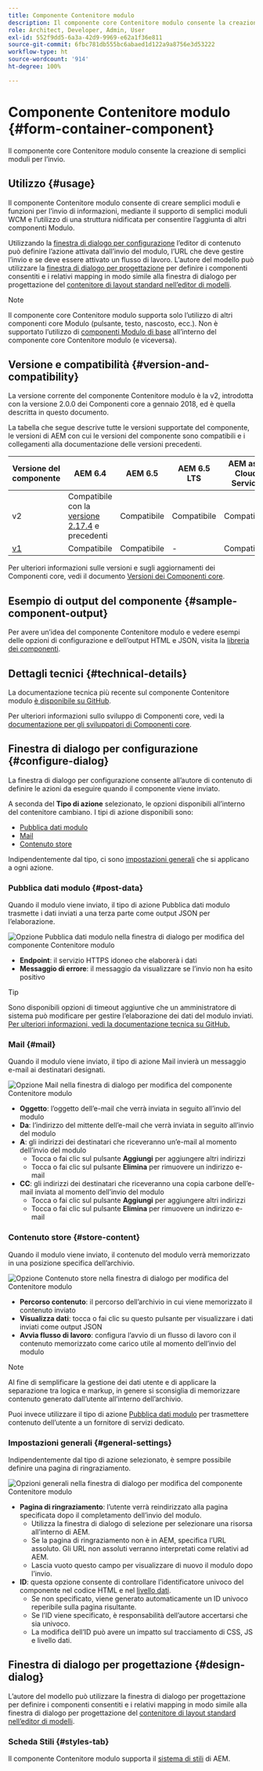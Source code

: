 ```yaml
---
title: Componente Contenitore modulo
description: Il componente core Contenitore modulo consente la creazione di semplici moduli per l’invio.
role: Architect, Developer, Admin, User
exl-id: 552f9dd5-6a3a-42d9-9969-e62a1f36e811
source-git-commit: 6fbc781db555bc6abaed1d122a9a8756e3d53222
workflow-type: ht
source-wordcount: '914'
ht-degree: 100%

---
```


# Componente Contenitore modulo {#form-container-component}

Il componente core Contenitore modulo consente la creazione di semplici moduli per l’invio.

## Utilizzo {#usage}

Il componente Contenitore modulo consente di creare semplici moduli e funzioni per l’invio di informazioni, mediante il supporto di semplici moduli WCM e l’utilizzo di una struttura nidificata per consentire l’aggiunta di altri componenti Modulo.

Utilizzando la [finestra di dialogo per configurazione](#configure-dialog) l’editor di contenuto può definire l’azione attivata dall’invio del modulo, l’URL che deve gestire l’invio e se deve essere attivato un flusso di lavoro. L’autore del modello può utilizzare la [finestra di dialogo per progettazione](#design-dialog) per definire i componenti consentiti e i relativi mapping in modo simile alla finestra di dialogo per progettazione del [contenitore di layout standard nell’editor di modelli](https://experienceleague.adobe.com/docs/experience-manager-cloud-service/sites/authoring/features/templates.html?lang=it).

>[!NOTE]
>
>Il componente core Contenitore modulo supporta solo l’utilizzo di altri componenti core Modulo (pulsante, testo, nascosto, ecc.). Non è supportato l’utilizzo di [componenti Modulo di base](https://experienceleague.adobe.com/docs/experience-manager-65/authoring/siteandpage/default-components-foundation.html?lang=it) all’interno del componente core Contenitore modulo (e viceversa).

## Versione e compatibilità {#version-and-compatibility}

La versione corrente del componente Contenitore modulo è la v2, introdotta con la versione 2.0.0 dei Componenti core a gennaio 2018, ed è quella descritta in questo documento.

La tabella che segue descrive tutte le versioni supportate del componente, le versioni di AEM con cui le versioni del componente sono compatibili e i collegamenti alla documentazione delle versioni precedenti.

| Versione del componente | AEM 6.4 | AEM 6.5 | AEM 6.5 LTS | AEM as a Cloud Service |
|--- |--- |--- |---|---|
| v2 | Compatibile con la <br>[versione 2.17.4](/help/versions.md) e precedenti | Compatibile | Compatibile | Compatibile |
| [v1](/help/components/v1/form-container-v1.md) | Compatibile | Compatibile | - | Compatibile |

Per ulteriori informazioni sulle versioni e sugli aggiornamenti dei Componenti core, vedi il documento [Versioni dei Componenti core](/help/versions.md).

## Esempio di output del componente {#sample-component-output}

Per avere un’idea del componente Contenitore modulo e vedere esempi delle opzioni di configurazione e dell’output HTML e JSON, visita la [libreria dei componenti](https://adobe.com/go/aem_cmp_library_form_container_it).

## Dettagli tecnici {#technical-details}

La documentazione tecnica più recente sul componente Contenitore modulo [è disponibile su GitHub](https://adobe.com/go/aem_cmp_tech_form_container_v2_it).

Per ulteriori informazioni sullo sviluppo di Componenti core, vedi la [documentazione per gli sviluppatori di Componenti core](/help/developing/overview.md).

## Finestra di dialogo per configurazione {#configure-dialog}

La finestra di dialogo per configurazione consente all’autore di contenuto di definire le azioni da eseguire quando il componente viene inviato.

A seconda del **Tipo di azione** selezionato, le opzioni disponibili all’interno del contenitore cambiano. I tipi di azione disponibili sono:

* [Pubblica dati modulo](#post-data)
* [Mail](#mail)
* [Contenuto store](#store-content)

Indipendentemente dal tipo, ci sono [impostazioni generali](#general-settings) che si applicano a ogni azione.

### Pubblica dati modulo {#post-data}

Quando il modulo viene inviato, il tipo di azione Pubblica dati modulo trasmette i dati inviati a una terza parte come output JSON per l’elaborazione.

![Opzione Pubblica dati modulo nella finestra di dialogo per modifica del componente Contenitore modulo](/help/assets/form-container-edit-post.png)

* **Endpoint**: il servizio HTTPS idoneo che elaborerà i dati
* **Messaggio di errore**: il messaggio da visualizzare se l’invio non ha esito positivo

>[!TIP]
>Sono disponibili opzioni di timeout aggiuntive che un amministratore di sistema può modificare per gestire l’elaborazione dei dati del modulo inviati. [Per ulteriori informazioni, vedi la documentazione tecnica su GitHub.](https://github.com/adobe/aem-core-wcm-components/tree/master/content/src/content/jcr_root/apps/core/wcm/components/form/actions/rpc)

### Mail {#mail}

Quando il modulo viene inviato, il tipo di azione Mail invierà un messaggio e-mail ai destinatari designati.

![Opzione Mail nella finestra di dialogo per modifica del componente Contenitore modulo](/help/assets/form-container-edit-mail.png)

* **Oggetto**: l’oggetto dell’e-mail che verrà inviata in seguito all’invio del modulo
* **Da**: l’indirizzo del mittente dell’e-mail che verrà inviata in seguito all’invio del modulo
* **A**: gli indirizzi dei destinatari che riceveranno un’e-mail al momento dell’invio del modulo
   * Tocca o fai clic sul pulsante **Aggiungi** per aggiungere altri indirizzi
   * Tocca o fai clic sul pulsante **Elimina** per rimuovere un indirizzo e-mail
* **CC**: gli indirizzi dei destinatari che riceveranno una copia carbone dell’e-mail inviata al momento dell’invio del modulo
   * Tocca o fai clic sul pulsante **Aggiungi** per aggiungere altri indirizzi
   * Tocca o fai clic sul pulsante **Elimina** per rimuovere un indirizzo e-mail

### Contenuto store {#store-content}

Quando il modulo viene inviato, il contenuto del modulo verrà memorizzato in una posizione specifica dell’archivio.

![Opzione Contenuto store nella finestra di dialogo per modifica del Contenitore modulo](/help/assets/form-container-edit-store.png)

* **Percorso contenuto**: il percorso dell’archivio in cui viene memorizzato il contenuto inviato
* **Visualizza dati**: tocca o fai clic su questo pulsante per visualizzare i dati inviati come output JSON
* **Avvia flusso di lavoro**: configura l’avvio di un flusso di lavoro con il contenuto memorizzato come carico utile al momento dell’invio del modulo

>[!NOTE]
>
>Al fine di semplificare la gestione dei dati utente e di applicare la separazione tra logica e markup, in genere si sconsiglia di memorizzare contenuto generato dall’utente all’interno dell’archivio.
>
>Puoi invece utilizzare il tipo di azione [Pubblica dati modulo](#post-data) per trasmettere contenuto dell’utente a un fornitore di servizi dedicato.

### Impostazioni generali {#general-settings}

Indipendentemente dal tipo di azione selezionato, è sempre possibile definire una pagina di ringraziamento.

![Opzioni generali nella finestra di dialogo per modifica del componente Contenitore modulo](/help/assets/form-container-edit-general.png)

* **Pagina di ringraziamento**: l’utente verrà reindirizzato alla pagina specificata dopo il completamento dell’invio del modulo.
   * Utilizza la finestra di dialogo di selezione per selezionare una risorsa all’interno di AEM.
   * Se la pagina di ringraziamento non è in AEM, specifica l’URL assoluto. Gli URL non assoluti verranno interpretati come relativi ad AEM.
   * Lascia vuoto questo campo per visualizzare di nuovo il modulo dopo l’invio.
* **ID**: questa opzione consente di controllare l’identificatore univoco del componente nel codice HTML e nel [livello dati](/help/developing/data-layer/overview.md).
   * Se non specificato, viene generato automaticamente un ID univoco reperibile sulla pagina risultante.
   * Se l’ID viene specificato, è responsabilità dell’autore accertarsi che sia univoco.
   * La modifica dell’ID può avere un impatto sul tracciamento di CSS, JS e livello dati.

## Finestra di dialogo per progettazione {#design-dialog}

L’autore del modello può utilizzare la finestra di dialogo per progettazione per definire i componenti consentiti e i relativi mapping in modo simile alla finestra di dialogo per progettazione del [contenitore di layout standard nell’editor di modelli](https://experienceleague.adobe.com/docs/experience-manager-cloud-service/sites/authoring/features/templates.html?lang=it).

### Scheda Stili {#styles-tab}

Il componente Contenitore modulo supporta il [sistema di stili](/help/get-started/authoring.md#component-styling) di AEM.
